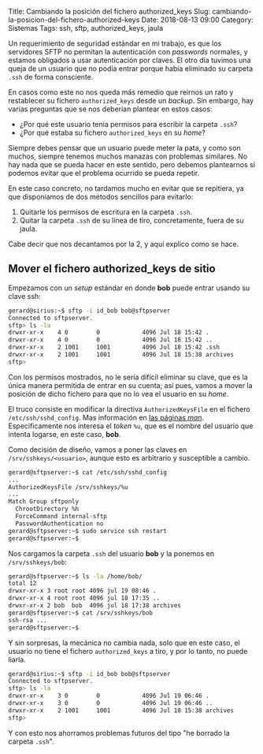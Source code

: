 Title: Cambiando la posición del fichero authorized_keys
Slug: cambiando-la-posicion-del-fichero-authorized-keys
Date: 2018-08-13 09:00
Category: Sistemas
Tags: ssh, sftp, authorized_keys, jaula



Un requerimiento de seguridad estándar en mi trabajo, es que los servidores SFTP no permitan la autenticación con *passwords* normales, y estamos obligados a usar autenticación por claves. El otro día tuvimos una queja de un usuario que no podía entrar porque había eliminado su carpeta `.ssh` de forma consciente.

En casos como este no nos queda más remedio que reirnos un rato y restablecer su fichero `authorized_keys` desde un *backup*. Sin embargo, hay varias preguntas que se nos deberían plantear en estos casos:

* ¿Por qué este usuario tenía permisos para escribir la carpeta `.ssh`?
* ¿Por qué estaba su fichero `authorized_keys` en su *home*?

Siempre debes pensar que un usuario puede meter la pata, y como son muchos, siempre tenemos muchos manazas con problemas similares. No hay nada que se pueda hacer en este sentido, pero debemos plantearnos si podemos evitar que el problema ocurrido se pueda repetir.

En este caso concreto, no tardamos mucho en evitar que se repitiera, ya que disponiamos de dos métodos sencillos para evitarlo:

1. Quitarle los permisos de escritura en la carpeta `.ssh`.
2. Quitar la carpeta `.ssh` de su línea de tiro, concretamente, fuera de su jaula.

Cabe decir que nos decantamos por la 2, y aquí explico como se hace.

## Mover el fichero authorized_keys de sitio

Empezamos con un *setup* estándar en donde **bob** puede entrar usando su clave ssh:

```bash
gerard@sirius:~$ sftp -i id_bob bob@sftpserver
Connected to sftpserver.
sftp> ls -la
drwxr-xr-x    4 0        0            4096 Jul 18 15:42 .
drwxr-xr-x    4 0        0            4096 Jul 18 15:42 ..
drwxr-xr-x    2 1001     1001         4096 Jul 18 15:42 .ssh
drwxr-xr-x    2 1001     1001         4096 Jul 18 15:38 archives
sftp>
```

Con los permisos mostrados, no le sería difícil eliminar su clave, que es la única manera permitida de entrar en su cuenta; así pues, vamos a mover la posición de dicho fichero para que no lo vea el usuario en su *home*.

El truco consiste en modificar la directiva `AuthorizedKeysFile` en el fichero `/etc/ssh/sshd_config`. Mas información en [las páginas *man*](https://linux.die.net/man/5/sshd_config). Especificamente nos interesa el *token* `%u`, que es el nombre del usuario que intenta logarse, en este caso, **bob**.

Como decisión de diseño, vamos a poner las claves en `/srv/sshkeys/<usuario>`, aunque esto es arbitrario y susceptible a cambio.

```bash
gerard@sftpserver:~$ cat /etc/ssh/sshd_config
...
AuthorizedKeysFile /srv/sshkeys/%u
...
Match Group sftponly
  ChrootDirectory %h
  ForceCommand internal-sftp
  PasswordAuthentication no
gerard@sftpserver:~$ sudo service ssh restart
gerard@sftpserver:~$
```

Nos cargamos la carpeta `.ssh` del usuario **bob** y la ponemos en `/srv/sshkeys/bob`:

```bash
gerard@sftpserver:~$ ls -la /home/bob/
total 12
drwxr-xr-x 3 root root 4096 jul 19 08:46 .
drwxr-xr-x 4 root root 4096 jul 18 17:35 ..
drwxr-xr-x 2 bob  bob  4096 jul 18 17:38 archives
gerard@sftpserver:~$ cat /srv/sshkeys/bob
ssh-rsa ...
gerard@sftpserver:~$
```

Y sin sorpresas, la mecánica no cambia nada, solo que en este caso, el usuario no tiene el fichero `authorized_keys` a tiro, y por lo tanto, no puede liarla.

```bash
gerard@sirius:~$ sftp -i id_bob bob@sftpserver
Connected to sftpserver.
sftp> ls -la
drwxr-xr-x    3 0        0            4096 Jul 19 06:46 .
drwxr-xr-x    3 0        0            4096 Jul 19 06:46 ..
drwxr-xr-x    2 1001     1001         4096 Jul 18 15:38 archives
sftp>
```

Y con esto nos ahorramos problemas futuros del tipo "he borrado la carpeta `.ssh`".
